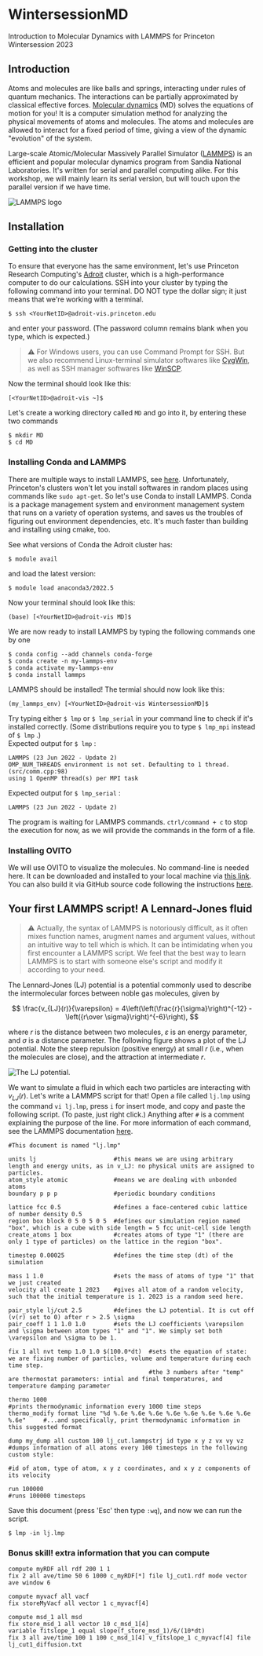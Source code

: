# WintersessionMD
Introduction to Molecular Dynamics with LAMMPS for Princeton Wintersession 2023

## Introduction

Atoms and molecules are like balls and springs, interacting under rules of quantum mechanics. The interactions can be partially approximated by classical effective forces. [Molecular dynamics](https://en.wikipedia.org/wiki/Molecular_dynamics) (MD) solves the equations of motion for you! It is a computer simulation method for analyzing the physical movements of atoms and molecules. The atoms and molecules are allowed to interact for a fixed period of time, giving a view of the dynamic "evolution" of the system. 

Large-scale Atomic/Molecular Massively Parallel Simulator ([LAMMPS](https://www.lammps.org/#gsc.tab=0)) is an efficient and popular molecular dynamics program from Sandia National Laboratories. It's written for serial and parallel computing alike. For this workshop, we will mainly learn its serial version, but will touch upon the parallel version if we have time.

 ![LAMMPS logo](https://docs.lammps.org/_static/lammps-logo.png)

## Installation

### Getting into the cluster

To ensure that everyone has the same environment, let's use Princeton Research Computing's [Adroit](https://researchcomputing.princeton.edu/systems/adroit) cluster, which is a high-performance computer to do our calculations. SSH into your cluster by typing the following command into your terminal. DO NOT type the dollar sign; it just means that we're working with a terminal.

    $ ssh <YourNetID>@adroit-vis.princeton.edu
    
and enter your password. (The password column remains blank when you type, which is expected.)  

> ⚠️ For Windows users, you can use Command Prompt for SSH. But we also recommend Linux-terminal simulator softwares like [CygWin](https://www.cygwin.com/), as well as SSH manager softwares like [WinSCP](https://winscp.net/eng/index.php).

Now the terminal should look like this:

    [<YourNetID>@adroit-vis ~]$
    
Let's create a working directory called `MD` and go into it, by entering these two commands

    $ mkdir MD
    $ cd MD

### Installing Conda and LAMMPS

There are multiple ways to install LAMMPS, see [here](https://docs.lammps.org/Install.html). Unfortunately, Princeton's clusters won't let you install softwares in random places using commands like `sudo apt-get`. So let's use Conda to install LAMMPS. Conda is a package management system and environment management system that runs on a variety of operation systems, and saves us the troubles of figuring out environment dependencies, etc. It's much faster than building and installing using cmake, too.

See what versions of Conda the Adroit cluster has:

    $ module avail
    
and load the latest version:

    $ module load anaconda3/2022.5
    
Now your terminal should look like this:

    (base) [<YourNetID>@adroit-vis MD]$

We are now ready to install LAMMPS by typing the following commands one by one

    $ conda config --add channels conda-forge
    $ conda create -n my-lammps-env
    $ conda activate my-lammps-env
    $ conda install lammps
    
LAMMPS should be installed! The termial should now look like this:

    (my_lammps_env) [<YourNetID>@adroit-vis WintersessionMD]$

Try typing either `$ lmp` or `$ lmp_serial` in your command line to check if it's installed correctly. (Some distributions require you to type `$ lmp_mpi` instead of `$ lmp` .)     
Expected output for `$ lmp` :   

    LAMMPS (23 Jun 2022 - Update 2)
    OMP_NUM_THREADS environment is not set. Defaulting to 1 thread. (src/comm.cpp:98)
    using 1 OpenMP thread(s) per MPI task
    
Expected output for `$ lmp_serial` :  

    LAMMPS (23 Jun 2022 - Update 2)
    

The program is waiting for LAMMPS commands. `ctrl/command + c` to stop the execution for now, as we will provide the commands in the form of a file.

### Installing OVITO

We will use OVITO to visualize the molecules. No command-line is needed here. It can be downloaded and installed to your local machine via [this link](https://www.ovito.org/). You can also build it via GitHub source code following the instructions [here](https://www.ovito.org/manual/development/build_linux.html).
    
## Your first LAMMPS script! A Lennard-Jones fluid

> ⚠️ Actually, the syntax of LAMMPS is notoriously difficult, as it often mixes function names, arugment names and argument values, without an intuitive way to tell which is which. It can be intimidating when you first encounter a LAMMPS script. We feel that the best way to learn LAMMPS is to start with someone else's script and modify it according to your need. 

The Lennard-Jones (LJ) potential is a potential commonly used to describe the intermolecular forces between noble gas molecules, given by 

$$ \frac{v_{LJ}(r)}{\varepsilon} = 4\left(\left(\frac{r}{\sigma}\right)^{-12} - \left({r\over \sigma}\right)^{-6}\right), $$

where $r$ is the distance between two molecules, $\varepsilon$ is an energy parameter, and $\sigma$ is a distance parameter. The following figure shows a plot of the LJ potential. Note the steep repulsion (positive energy) at small $r$ (i.e., when the molecules are close), and the attraction at intermediate $r$. 

![The LJ potential.](https://upload.wikimedia.org/wikipedia/en/thumb/e/e7/Graph_of_Lennard-Jones_potential.png/1920px-Graph_of_Lennard-Jones_potential.png)
 
We want to simulate a fluid in which each two particles are interacting with $v_{LJ}(r)$. Let's write a LAMMPS script for that! Open a file called `lj.lmp` using the command `vi lj.lmp`, press `i` for insert mode, and copy and paste the following script. (To paste, just right click.) Anything after `#` is a comment explaining the purpose of the line. For more information of each command, see the LAMMPS documentation [here](https://docs.lammps.org).

    #This document is named "lj.lmp"
    
    units lj                      #this means we are using arbitrary length and energy units, as in v_LJ: no physical units are assigned to particles.
    atom_style atomic             #means we are dealing with unbonded atoms
    boundary p p p                #periodic boundary conditions
    
    lattice fcc 0.5               #defines a face-centered cubic lattice of number density 0.5
    region box block 0 5 0 5 0 5  #defines our simulation region named "box", which is a cube with side length = 5 fcc unit-cell side length
    create_atoms 1 box            #creates atoms of type "1" (there are only 1 type of particles) on the lattice in the region "box". 
      
    timestep 0.00025              #defines the time step (dt) of the simulation

    mass 1 1.0                    #sets the mass of atoms of type "1" that we just created
    velocity all create 1 2023    #gives all atom of a random velocity, such that the initial temperature is 1. 2023 is a random seed here.

    pair_style lj/cut 2.5         #defines the LJ potential. It is cut off (v(r) set to 0) after r > 2.5 \sigma
    pair_coeff 1 1 1.0 1.0        #sets the LJ coefficients \varepsilon and \sigma between atom types "1" and "1". We simply set both \varepsilon and \sigma to be 1.

    fix 1 all nvt temp 1.0 1.0 $(100.0*dt)  #sets the equation of state: we are fixing number of particles, volume and temperature during each time step. 
                                            #the 3 numbers after "temp" are thermostat parameters: intial and final temperatures, and temperature damping parameter

    thermo 1000                                                                     #prints thermodynamic information every 1000 time steps 
    thermo_modify format line "%d %.6e %.6e %.6e %.6e %.6e %.6e %.6e %.6e %.6e"     #...and specifically, print thermodynamic information in this suggested format

    dump my_dump all custom 100 lj_cut.lammpstrj id type x y z vx vy vz             #dumps information of all atoms every 100 timesteps in the following custom style:
                                                                                    #id of atom, type of atom, x y z coordinates, and x y z components of its velocity

    run 100000                                                                      #runs 100000 timesteps

Save this document (press 'Esc' then type `:wq`), and now we can run the script.

    $ lmp -in lj.lmp

### Bonus skill! extra information that you can compute

    compute myRDF all rdf 200 1 1
    fix 2 all ave/time 50 6 1000 c_myRDF[*] file lj_cut1.rdf mode vector ave window 6

    compute myvacf all vacf
    fix storeMyVacf all vector 1 c_myvacf[4]

    compute msd_1 all msd
    fix store_msd_1 all vector 10 c_msd_1[4]
    variable fitslope_1 equal slope(f_store_msd_1)/6/(10*dt)
    fix 3 all ave/time 100 1 100 c_msd_1[4] v_fitslope_1 c_myvacf[4] file lj_cut1_diffusion.txt
